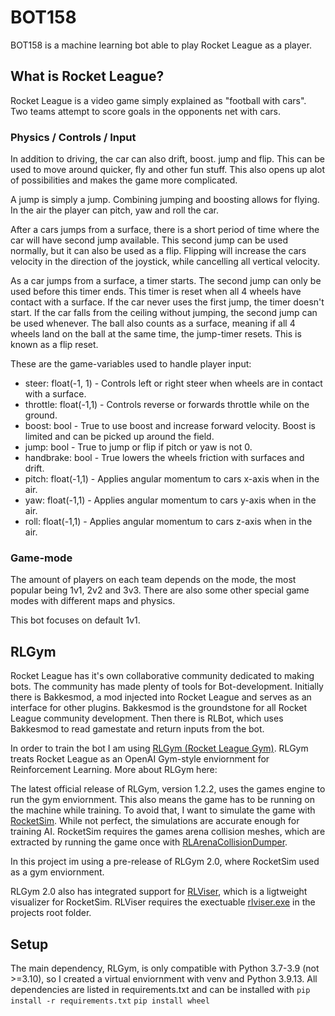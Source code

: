 # BOT158
BOT158 is a machine learning bot able to play Rocket League as a player.

## What is Rocket League?
Rocket League is a video game simply explained as "football with cars". Two teams attempt to score goals in the opponents net with cars. 

### Physics / Controls / Input 
In addition to driving, the car can also drift, boost. jump and flip. This can be used to move around quicker, fly and other fun stuff. This also opens up alot of possibilities and makes the game more complicated. 

A jump is simply a jump. Combining jumping and boosting allows for flying. In the air the player can pitch, yaw and roll the car.

After a cars jumps from a surface, there is a short period of time where the car will have second jump available. This second jump can be used normally, but it can also be used as a flip. Flipping will increase the cars velocity in the direction of the joystick, while cancelling all vertical velocity.

As a car jumps from a surface, a timer starts. The second jump can only be used before this timer ends. This timer is reset when all 4 wheels have contact with a surface. If the car never uses the first jump, the timer doesn't start. If the car falls from the ceiling without jumping, the second jump can be used whenever. The ball also counts as a surface, meaning if all 4 wheels land on the ball at the same time, the jump-timer resets. This is known as a flip reset.

These are the game-variables used to handle player input:
- steer: float(-1, 1) -       Controls left or right steer when wheels are in contact with a surface.
- throttle: float(-1,1) -     Controls reverse or forwards throttle while on the ground.
- boost: bool -               True to use boost and increase forward velocity. Boost is limited and can be picked up around the field.
- jump: bool -                True to jump or flip if pitch or yaw is not 0.
- handbrake: bool -           True lowers the wheels friction with surfaces and drift.
- pitch: float(-1,1) -        Applies angular momentum to cars x-axis when in the air.
- yaw: float(-1,1) -          Applies angular momentum to cars y-axis when in the air.
- roll: float(-1,1) -         Applies angular momentum to cars z-axis when in the air.

### Game-mode
The amount of players on each team depends on the mode, the most popular being 1v1, 2v2 and 3v3.
There are also some other special game modes with different maps and physics.

This bot focuses on default 1v1.

## RLGym
Rocket League has it's own collaborative community dedicated to making bots. The community has made plenty of tools for Bot-development.
Initially there is Bakkesmod, a mod injected into Rocket League and serves as an interface for other plugins. Bakkesmod is the groundstone for all Rocket League community development. Then there is RLBot, which uses Bakkesmod to read gamestate and return inputs from the bot.

In order to train the bot I am using [RLGym (Rocket League Gym)](https://rlgym.org/). RLGym treats Rocket League as an OpenAI Gym-style 
enviornment for Reinforcement Learning. More about RLGym here: 

The latest official release of RLGym, version 1.2.2, uses the games engine to run the gym enviornment. 
This also means the game has to be running on the machine while training.  To avoid that, I want to simulate the game with [RocketSim](https://github.com/ZealanL/RocketSim). While not perfect, the simulations are accurate enough for training AI.
RocketSim requires the games arena collision meshes, which are extracted by running the game once with [RLArenaCollisionDumper](https://github.com/ZealanL/RLArenaCollisionDumper).

In this project im using a pre-release of RLGym 2.0, where RocketSim used as a gym enviornment.

RLGym 2.0 also has integrated support for [RLViser](https://github.com/VirxEC/rlviser), which is a ligtweight visualizer for RocketSim. RLViser requires
the exectuable [rlviser.exe](https://github.com/VirxEC/rlviser/releases/tag/v0.7.16) in the projects root folder.

## Setup
The main dependency, RLGym, is only compatible with Python 3.7-3.9 (not >=3.10), so I created a virtual enviornment with venv and Python 3.9.13.
All dependencies are listed in requirements.txt and can be installed with `pip install -r requirements.txt`
`pip install wheel`
